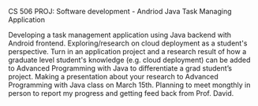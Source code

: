 CS 506 PROJ: Software development - Andriod Java Task Managing Application

Developing a task management application using Java backend with Android frontend. Exploring/research on cloud deployment as a student's perspective. Turn in an application project and a research result of how a graduate level student's knowledge (e.g. cloud deployment) can be added to Advanced Programming with Java to differentiate a grad student’s project. Making a presentation about your research to Advanced Programming with Java class on March 15th. Planning to meet mongthly in person to report my progress and getting feed back from Prof. David.

